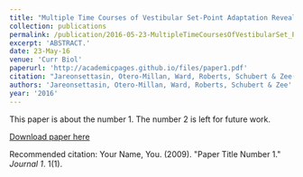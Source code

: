 ```yaml
---
title: "Multiple Time Courses of Vestibular Set-Point Adaptation Revealed by Sustained Magnetic Field Stimulation of the Labyrinth."
collection: publications
permalink: /publication/2016-05-23-MultipleTimeCoursesOfVestibularSet_PointAdaptationRevealedBySus
excerpt: 'ABSTRACT.'
date: 23-May-16
venue: 'Curr Biol'
paperurl: 'http://academicpages.github.io/files/paper1.pdf'
citation: "Jareonsettasin, Otero-Millan, Ward, Roberts, Schubert & Zee(2020) Multiple Time Courses of Vestibular Set-Point Adaptation Revealed by Sustained Magnetic Field Stimulation of the Labyrinth.. Curr Biol. 2016 May 23;26(10):1359-66. "
authors: 'Jareonsettasin, Otero-Millan, Ward, Roberts, Schubert & Zee'
year: '2016'
---
```

This paper is about the number 1. The number 2 is left for future work.

[Download paper here](http://academicpages.github.io/files/paper1.pdf)

Recommended citation: Your Name, You. (2009). "Paper Title Number 1." <i>Journal 1</i>. 1(1).
